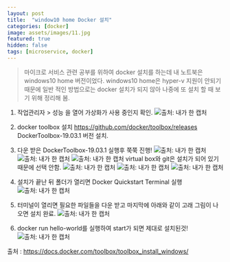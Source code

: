 ```yaml
---
layout: post
title:  "window10 home Docker 설치"
categories: [docker]
image: assets/images/11.jpg
featured: true
hidden: false
tags: [microservice, docker]
---
```


> 마이크로 서비스 관련 공부를 위하여 docker 설치를 하는데 내 노트북은 windows10 home 버전이었다. 
windows10  home은 hyper-v 지원이 안되기 때문에 일반 적인 방법으로는 docker 설치가 되지 않아 나중에 또 설치 할 때 보기 위해 정리해 봄.


1. 작업관리자 > 성능 을 열어 가상화가 사용 중인지 확인.
![출처: 내가 한 캡처](/assets/images/posts/191116_docker1.jpg)

2. docker toolbox 설치
https://github.com/docker/toolbox/releases
DockerToolbox-19.03.1 버전 설치.

3. 다운 받은 DockerToolbox-19.03.1 실행후 쭉쭉 진행!
![출처: 내가 한 캡처](/assets/images/posts/191116_docker2.jpg)
![출처: 내가 한 캡처](/assets/images/posts/191116_docker3.jpg)
![출처: 내가 한 캡처](/assets/images/posts/191116_docker4.jpg)
virtual box와 git은 설치가 되어 있기 때문에 선택 안함.
![출처: 내가 한 캡처](/assets/images/posts/191116_docker5.jpg)
![출처: 내가 한 캡처](/assets/images/posts/191116_docker6.jpg)
![출처: 내가 한 캡처](/assets/images/posts/191116_docker7.jpg)

4. 설치가 끝난 뒤 폴더가 열리면 Docker Quickstart Terminal 실행
![출처: 내가 한 캡처](/assets/images/posts/191116_docker8.jpg)

5. 터미널이 열리면 필요한 파일들을 다운 받고 마지막에 아래와 같이 고래 그림이 나오면 설치 완료.
![출처: 내가 한 캡처](/assets/images/posts/191116_docker9.jpg)

6. docker run hello-world를 실행하여 start가 되면 제대로 설치된것!
![출처: 내가 한 캡처](/assets/images/posts/191116_docker10.jpg)



출처 : https://docs.docker.com/toolbox/toolbox_install_windows/